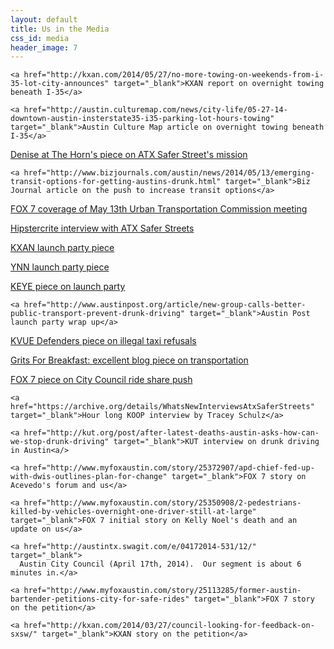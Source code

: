 ```yaml
---
layout: default
title: Us in the Media
css_id: media
header_image: 7
---
```



    <a href="http://kxan.com/2014/05/27/no-more-towing-on-weekends-from-i-35-lot-city-announces" target="_blank">KXAN report on overnight towing beneath I-35</a>
    
    <a href="http://austin.culturemap.com/news/city-life/05-27-14-downtown-austin-insterstate35-i35-parking-lot-hours-towing" target="_blank">Austin Culture Map article on overnight towing beneath I-35</a>
    
  <a href="http://www.readthehorn.com/news/austin/94743/a_new_approach_to_decreasing_drunk_driving_in_austin" target="_blank">Denise at The Horn's piece on ATX Safer Street's mission</a>
    
    <a href="http://www.bizjournals.com/austin/news/2014/05/13/emerging-transit-options-for-getting-austins-drunk.html" target="_blank">Biz Journal article on the push to increase transit options</a>
    
  <a href="http://www.myfoxaustin.com/story/25509078/community-pushes-for-transportation-options-at-city-meeting" target="_blank">FOX 7 coverage of May 13th Urban Transportation Commission meeting</a>
    
  <a href="http://www.hipstercrite.com/2014/04/30/atx-safer-streets-how-you-can-help-a-movement-to-make-austin-safer-for-pedestrians" target="_blank">Hipstercrite interview with ATX Safer Streets</a>
   
  <a href="http://kxan.com/2014/05/11/austin-organization-focusing-on-safer-streets-celebrates-launch" target="_blank">KXAN launch party piece</a>
   
  <a href="http://austin.twcnews.com/content/news/299149/atx-safer-streets-works-to-stop-drunken-driving" target="_blank">YNN launch party piece</a>
    
  <a href="http://www.keyetv.com/news/features/top-stories/stories/atx-safer-streets-launched-sunday-17993.shtml" target="_blank">KEYE piece on launch party</a>
    
    <a href="http://www.austinpost.org/article/new-group-calls-better-public-transport-prevent-drunk-driving" target="_blank">Austin Post launch party wrap up</a>
    
  <a href="http://www.kvue.com/home/Rides-wanted-taxis-refuse-to-pick-up-257983501.html" target="_blank">KVUE Defenders piece on illegal taxi refusals</a>
    
  <a href="http://gritsforbreakfast.blogspot.com/2014/05/public-transport-less-regulation-would.html" target="_blank">Grits For Breakfast: excellent blog piece on transportation</a>
    
  <a href="http://www.myfoxaustin.com/story/25479838/city-council-looks-at-transportation-options-to-curb-drinking-driving" target="_blank">FOX 7 piece on City Council ride share push</a>
    
    <a href="https://archive.org/details/WhatsNewInterviewsAtxSaferStreets" target="_blank">Hour long KOOP interview by Tracey Schulz</a>
  
    <a href="http://kut.org/post/after-latest-deaths-austin-asks-how-can-we-stop-drunk-driving" target="_blank">KUT interview on drunk driving in Austin<a/>
      
    <a href="http://www.myfoxaustin.com/story/25372907/apd-chief-fed-up-with-dwis-outlines-plan-for-change" target="_blank">FOX 7 story on Acevedo's forum and us</a>
    
    <a href="http://www.myfoxaustin.com/story/25350908/2-pedestrians-killed-by-vehicles-overnight-one-driver-still-at-large" target="_blank">FOX 7 initial story on Kelly Noel's death and an update on us</a>
   
    <a href="http://austintx.swagit.com/e/04172014-531/12/" target="_blank">
      Austin City Council (April 17th, 2014).  Our segment is about 6 minutes in.</a>
    
    <a href="http://www.myfoxaustin.com/story/25113285/former-austin-bartender-petitions-city-for-safe-rides" target="_blank">FOX 7 story on the petition</a>
  
    <a href="http://kxan.com/2014/03/27/council-looking-for-feedback-on-sxsw/" target="_blank">KXAN story on the petition</a>
